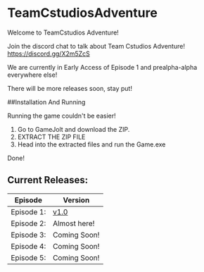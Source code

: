 # TeamCstudiosAdventure

Welcome to TeamCstudios Adventure!

Join the discord chat to talk about Team Cstudios Adventure! https://discord.gg/X2m5ZcS

We are currently in Early Access of Episode 1 and prealpha-alpha everywhere else!

There will be more releases soon, stay put!

##Installation And Running

Running the game couldn't be easier!

1) Go to GameJolt and download the ZIP.<br/>
2) EXTRACT THE ZIP FILE<br/>
3) Head into the extracted files and run the Game.exe

Done!

## Current Releases:
Episode|Version
---|----
Episode 1:| [v1.0](https://github.com/TeamCstudios/TeamCstudiosAdventure/releases/tag/vE1-1.0) <br/>
Episode 2:| Almost here!<br/>
Episode 3:| Coming Soon!<br/>
Episode 4:| Coming Soon!<br/>
Episode 5:| Coming Soon!<br/>
